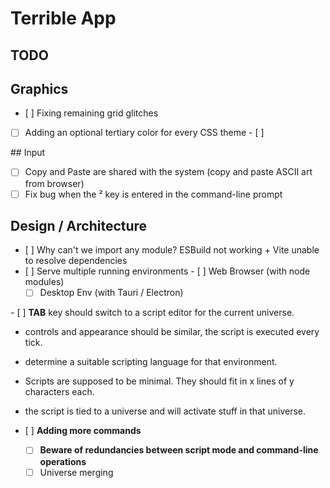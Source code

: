 # Terrible App

## TODO

## Graphics 

- [ ] Fixing remaining grid glitches
- [ ] Adding an optional tertiary color for every CSS theme
- [ ]

## Input

- [ ] Copy and Paste are shared with the system (copy and paste ASCII art from browser)
- [ ] Fix bug when the ² key is entered in the command-line prompt

## Design / Architecture

- [ ] Why can't we import any module? ESBuild not working + Vite unable to resolve dependencies
- [ ] Serve multiple running environments
  - [ ] Web Browser (with node modules)
  - [ ] Desktop Env (with Tauri / Electron)

- [ ] **TAB** key should switch to a script editor for the current universe.
  - controls and appearance should be similar, the script is executed every tick.
  - determine a suitable scripting language for that environment. 
  - Scripts are supposed to be minimal. They should fit in x lines of y characters each.
  - the script is tied to a universe and will activate stuff in that universe.

- [ ] **Adding more commands**
  - [ ] **Beware of redundancies between script mode and command-line operations**
  - [ ] Universe merging